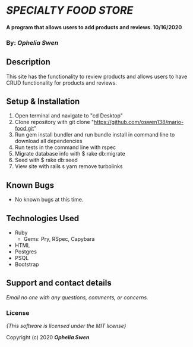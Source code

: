 # _SPECIALTY FOOD STORE_

#### A program that allows users to add products and reviews. 10/16/2020

### By: _**Ophelia Swen**_

## Description

This site has the functionality to review products and allows users to have CRUD functionality for products and reviews. 

## Setup & Installation

1. Open terminal and navigate to "cd Desktop"
2. Clone repository with git clone "https://github.com/oswen138/mario-food.git"
3. Run gem install bundler and run bundle install in command line to download all dependencies
4. Run tests in the command line with rspec
5. Migrate database info with $ rake db:migrate
6. Seed with $ rake db:seed
7. View site with rails s
yarn remove turbolinks

## Known Bugs
* No known bugs at this time.

## Technologies Used
* Ruby
  * Gems: Pry, RSpec, Capybara
* HTML
* Postgres 
* PSQL
* Bootstrap

## Support and contact details

_Email no one with any questions, comments, or concerns._

### License

*{This software is licensed under the MIT license}*

Copyright (c) 2020 **_Ophelia Swen_**